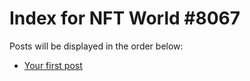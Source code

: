 # Index for NFT World #8067
Posts will be displayed in the order below:

- [Your first post](./001-first.md)

